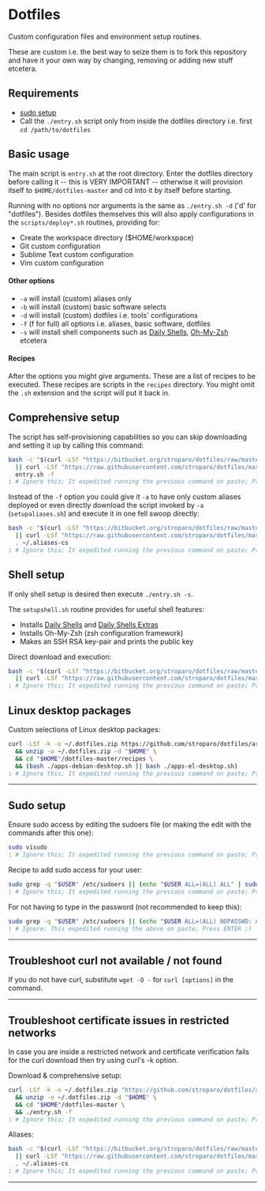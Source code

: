 # Dotfiles

Custom configuration files and environment setup routines.

These are custom i.e. the best way to seize them is to fork this repository and have it your own way by changing, removing or adding new stuff etcetera.

## Requirements

* [sudo setup](#sudo-setup)
* Call the ```./entry.sh``` script only from inside the dotfiles directory i.e. first ```cd /path/to/dotfiles```

## Basic usage

The main script is ```entry.sh``` at the root directory. Enter the dotfiles directory before calling it -- this is VERY IMPORTANT -- otherwise it will provision itself to ```$HOME/dotfiles-master``` and cd into it by itself before starting.

Running with no options nor arguments is the same as ```./entry.sh -d``` ('d' for "dotfiles"). Besides dotfiles themselves this will also apply configurations in the ```scripts/deploy*.sh``` routines, providing for:

* Create the workspace directory ($HOME/workspace)
* Git custom configuration
* Sublime Text custom configuration
* Vim custom configuration

#### Other options

* ```-a``` will install (custom) aliases only
* ```-b``` will install (custom) basic software selects
* ```-d``` will install (custom) dotfiles i.e. tools' configurations
* ```-f``` (f for full) all options i.e. aliases, basic software, dotfiles
* ```-s``` will install shell components such as [Daily Shells](http://stroparo.github.io/ds/), [Oh-My-Zsh](https://ohmyz.sh/) etcetera

#### Recipes

After the options you might give arguments. These are a list of recipes to be executed. These recipes are scripts in the ```recipes``` directory. You might omit the ```.sh``` extension and the script will put it back in.

## Comprehensive setup

The script has self-provisioning capabilities so you can skip downloading and setting it up by calling this command:

```bash
bash -c "$(curl -LSf "https://bitbucket.org/stroparo/dotfiles/raw/master/entry.sh" \
  || curl -LSf "https://raw.githubusercontent.com/stroparo/dotfiles/master/entry.sh")" \
  entry.sh -f
: # Ignore this; It expedited running the previous command on paste; Press ENTER ;)
```

Instead of the ```-f``` option you could give it ```-a``` to have only custom aliases deployed or even directly download the script invoked by ```-a``` (```setupaliases.sh```) and execute it in one fell swoop directly:

```bash
bash -c "$(curl -LSf "https://bitbucket.org/stroparo/dotfiles/raw/master/setupaliases.sh" \
  || curl -LSf "https://raw.githubusercontent.com/stroparo/dotfiles/master/setupaliases.sh")"; \
  . ~/.aliases-cs
: # Ignore this; It expedited running the previous command on paste; Press ENTER ;)
```

## Shell setup

If only shell setup is desired then execute ```./entry.sh -s```.

The ```setupshell.sh``` routine provides for useful shell features:

* Installs [Daily Shells](http://stroparo.github.io/ds/) and [Daily Shells Extras](https://github.com/stroparo/ds-extras)
* Installs Oh-My-Zsh (zsh configuration framework)
* Makes an SSH RSA key-pair and prints the public key

Direct download and execution:

```bash
bash -c "$(curl -LSf "https://bitbucket.org/stroparo/dotfiles/raw/master/setupshell.sh" \
  || curl -LSf "https://raw.githubusercontent.com/stroparo/dotfiles/master/setupshell.sh")"
: # Ignore this; It expedited running the previous command on paste; Press ENTER ;)
```

## Linux desktop packages

Custom selections of Linux desktop packages:

```bash
curl -LSf -k -o ~/.dotfiles.zip https://github.com/stroparo/dotfiles/archive/master.zip \
  && unzip -o ~/.dotfiles.zip -d "$HOME" \
  && cd "$HOME"/dotfiles-master/recipes \
  && (bash ./apps-debian-desktop.sh || bash ./apps-el-desktop.sh)
: # Ignore this; It expedited running the previous command on paste; Press ENTER ;)
```

---

## Sudo setup

Ensure sudo access by editing the sudoers file (or making the edit with the commands after this one):

```bash
sudo visudo
: # Ignore this; It expedited running the previous command on paste; Press ENTER ;)
```

Recipe to add sudo access for your user:

```bash
sudo grep -q "$USER" /etc/sudoers || (echo "$USER ALL=(ALL) ALL" | sudo tee -a /etc/sudoers)
: # Ignore this; It expedited running the previous command on paste; Press ENTER ;)
```

For not having to type in the password (not recommended to keep this):

```bash
sudo grep -q "$USER" /etc/sudoers || (echo "$USER ALL=(ALL) NOPASSWD: ALL" | sudo tee -a /etc/sudoers)
: # Ignore; This expedited running the above on paste; Press ENTER ;)
```

---

## Troubleshoot curl not available / not found

If you do not have curl, substitute ```wget -O -``` for ```curl [options]``` in the command.

---

## Troubleshoot certificate issues in restricted networks

In case you are inside a restricted network and certificate verification fails for the curl download then try using curl's -k option.

Download & comprehensive setup:

```bash
curl -LSf -k -o ~/.dotfiles.zip "https://github.com/stroparo/dotfiles/archive/master.zip" \
  && unzip -o ~/.dotfiles.zip -d "$HOME" \
  && cd "$HOME"/dotfiles-master \
  && ./entry.sh -f
: # Ignore this; It expedited running the previous command on paste; Press ENTER ;)
```

Aliases:

```bash
bash -c "$(curl -LSf "https://bitbucket.org/stroparo/dotfiles/raw/master/setupaliases.sh" \
  || curl -LSf "https://raw.githubusercontent.com/stroparo/dotfiles/master/setupaliases.sh")"; \
  . ~/.aliases-cs
: # Ignore this; It expedited running the previous command on paste; Press ENTER ;)
```

---

